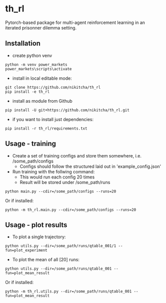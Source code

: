 # th_rl
Pytorch-based package for multi-agent reinforcement learning in an iterated prisonner dilemma setting.

## Installation
- create python venv 
```
python -m venv power_markets
power_markets\scripts\activate
```

- install in local editable mode:
```
git clone https://github.com/nikitcha/th_rl
pip install -e th_rl
```

- install as module from Github
```
pip install -U git+https://github.com/nikitcha/th_rl.git
```

- if you want to install just dependencies:
```
pip install -r th_rl/requirements.txt
```

## Usage - training
- Create a set of training configs and store them somewhere, i.e. /some_path/configs
    -   Configs should follow the structured laid out in 'example_config.json'
- Run training with the follwing command:
    - This would run each config 20 times
    - Result will be stored under /some_path/runs


```
python main.py --cdir=/some_path/configs --runs=20  
```

Or if installed:

```
python -m th_rl.main.py --cdir=/some_path/configs --runs=20  
```

## Usage - plot results
- To plot a single trajectory:
```
python utils.py --dir=/some_path/runs/qtable_001/1 --fun=plot_experiment
```

- To plot the mean of all [20] runs:
```
python utils.py --dir=/some_path/runs/qtable_001 --fun=plot_mean_result
```

Or if installed:

```
python -m th_rl.utils.py --dir=/some_path/runs/qtable_001 --fun=plot_mean_result
```